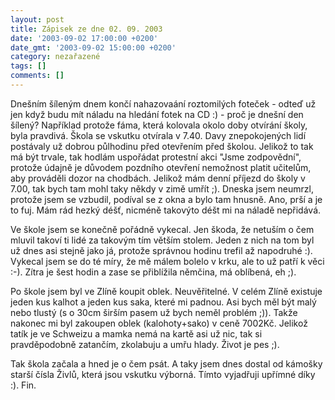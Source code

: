 ```yaml
---
layout: post
title: Zápisek ze dne 02. 09. 2003
date: '2003-09-02 17:00:00 +0200'
date_gmt: '2003-09-02 15:00:00 +0200'
category: nezařazené
tags: []
comments: []
---
```

<p>Dnešním šíleným dnem končí nahazovaání roztomilých foteček - odteď už jen když budu mít náladu na hledání  fotek na CD :) - proč je dnešní den šílený? Například protože fáma, která kolovala okolo doby otvírání  školy, byla pravdivá. Škola se vskutku otvírala v 7.40. Davy znepokojených lidí postávaly už dobrou půlhodinu  před otevřením před školou. Jelikož to tak má být trvale, tak hodlám uspořádat protestní akci "Jsme zodpovědní",  protože údajně je důvodem pozdního otevření nemožnost platit učitelům, aby prováděli dozor na chodbách.  Jelikož mám denní příjezd do školy v 7.00, tak bych tam mohl taky někdy v zimě umřít ;). Dneska jsem neumrzl,  protože jsem se vzbudil, podíval se z okna a bylo tam hnusně. Ano, prší a je to fuj. Mám rád hezký déšť, nicméně takovýto  déšt mi na náladě nepřidává.</p>
<p>Ve škole jsem se konečně pořádně vykecal. Jen škoda, že netuším o čem mluvil takoví ti lidé za takovým tím  větším stolem. Jeden z nich na tom byl už dnes asi stejně jako já, protože správnou hodinu trefil až napodruhé :).  Vykecal jsem se do té míry, že mě málem bolelo v krku, ale to už patří k věci :-). Zítra je šest hodin  a zase se přiblížila němčina, má oblíbená, eh ;).</p>
<p>Po škole jsem byl ve Zlíně koupit oblek. Neuvěřitelné. V celém Zlíně existuje jeden kus kalhot a jeden kus saka,  které mi padnou. Asi bych měl být malý nebo tlustý (s o 30cm širším pasem už bych neměl problém ;)). Takže nakonec  mi byl zakoupen oblek (kalohoty+sako) v ceně 7002Kč. Jelikož tatík je ve Schweizu a mamka nemá na kartě asi už nic,  tak si pravděpodobně zatančím, zkolabuju a umřu hlady. Život je pes ;).</p>
<p>Tak škola začala a hned je o čem psát. A taky jsem dnes dostal od kámošky starší čísla Živlů, která jsou vskutku  výborná. Tímto vyjadřuji upřímné díky :). Fin.</p>
